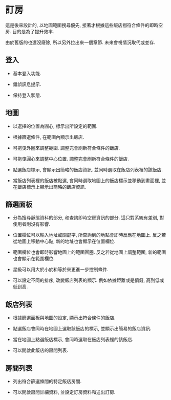 
# 訂房

這是後來設計的, 以地圖範圍搜尋優先, 接著才根據這些飯店撈符合條件的即時空房. 目的是為了提升效率.

由於舊版的也還沒廢除, 所以另外拉出來一個章節. 未來會視情況取代或並存.

## 登入

- 基本登入功能.

- 錯誤訊息提示.

- 保持登入狀態.

## 地圖

- 以選擇的位置為圓心, 標示出所設定的範圍.

- 根據篩選條件, 在範圍內顯示出飯店.

- 可拖曳外圈來調整範圍. 調整完會刷新符合條件的飯店.

- 可拖曳圓心來調整中心位置. 調整完會刷新符合條件的飯店.

- 點選飯店標示, 會顯示出簡略的飯店資訊. 並同時選取在飯店列表裡的該飯店. 

- 當飯店列表裡的飯店被點選, 會同時選取地圖上的飯店標示並移動到畫面裡, 並在飯店標示上顯示出簡略的飯店資訊.

## 篩選面板

- 分為搜尋靜態資料的部分, 和查詢即時空房資訊的部分. 這只對系統有差別, 對使用者則沒有影響.

- 位置欄位可以輸入地址或關鍵字, 所查詢到的地點會即時反應在地圖上. 反之若從地圖上移動中心點, 新的地址也會顯示在位置欄位.

- 範圍欄位也會即時影響地圖上的範圍圓圈. 反之若從地圖上調整範圍, 新的範圍也會顯示在範圍欄位.

- 星級可以用大於小於和等於來更進一步控制條件.

- 可以設定不同的排序, 改變飯店列表的顯示. 例如依據距離或是價錢, 高到低或低到高.

## 飯店列表

- 根據篩選面板與地圖的設定, 顯示出符合條件的飯店.

- 點選飯店會同時在地圖上選取該飯店的標示, 並顯示出簡易的飯店資訊.

- 當在地圖上點選飯店標示, 會同時選取在飯店列表裡的該飯店. 

- 可以開啟此飯店的房間列表.

## 房間列表

- 列出符合篩選條間的特定飯店房間.

- 可以開啟房間詳細資料, 並設定訂房資料和送出訂房.
